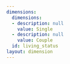 ```yaml
---
dimensions:
  dimensions:
  - description: null
    value: Single
  - description: null
    value: Couple
  id: living_status
layout: dimension
---
```

